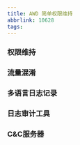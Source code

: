 ```yaml
---
title: AWD 简单权限维持
abbrlink: 10628
tags:
---
```


### 权限维持

### 流量混淆

### 多语言日志记录

### 日志审计工具

### C&C服务器